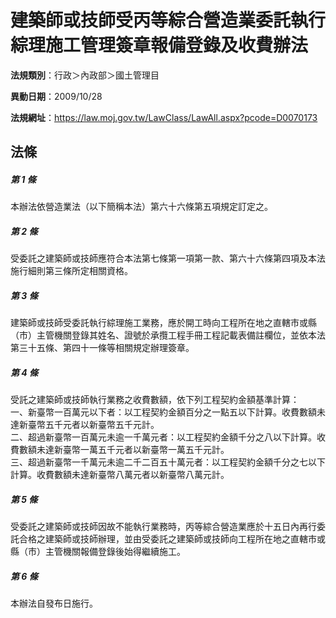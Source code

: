 # 建築師或技師受丙等綜合營造業委託執行綜理施工管理簽章報備登錄及收費辦法

**法規類別**：行政＞內政部＞國土管理目

**異動日期**：2009/10/28  

**法規網址**：https://law.moj.gov.tw/LawClass/LawAll.aspx?pcode=D0070173





## 法條
##### 第 1 條
本辦法依營造業法（以下簡稱本法）第六十六條第五項規定訂定之。

##### 第 2 條
受委託之建築師或技師應符合本法第七條第一項第一款、第六十六條第四項及本法施行細則第三條所定相關資格。

##### 第 3 條
建築師或技師受委託執行綜理施工業務，應於開工時向工程所在地之直轄市或縣（市）主管機關登錄其姓名、證號於承攬工程手冊工程記載表備註欄位，並依本法第三十五條、第四十一條等相關規定辦理簽章。

##### 第 4 條
受託之建築師或技師執行業務之收費數額，依下列工程契約金額基準計算：  
一、新臺幣一百萬元以下者：以工程契約金額百分之一點五以下計算。收費數額未達新臺幣五千元者以新臺幣五千元計。  
二、超過新臺幣一百萬元未逾一千萬元者：以工程契約金額千分之八以下計算。收費數額未達新臺幣一萬五千元者以新臺幣一萬五千元計。  
三、超過新臺幣一千萬元未逾二千二百五十萬元者：以工程契約金額千分之七以下計算。收費數額未達新臺幣八萬元者以新臺幣八萬元計。

##### 第 5 條
受委託之建築師或技師因故不能執行業務時，丙等綜合營造業應於十五日內再行委託合格之建築師或技師辦理，並由受委託之建築師或技師向工程所在地之直轄市或縣（市）主管機關報備登錄後始得繼續施工。

##### 第 6 條
本辦法自發布日施行。


